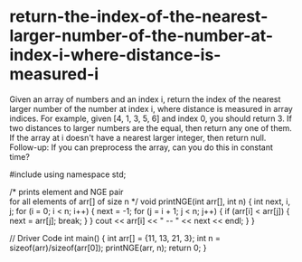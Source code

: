 # return-the-index-of-the-nearest-larger-number-of-the-number-at-index-i-where-distance-is-measured-i
Given an array of numbers and an index i, return the index of the nearest larger number of the number at index i, where distance is measured in array indices.  For example, given [4, 1, 3, 5, 6] and index 0, you should return 3.  If two distances to larger numbers are the equal, then return any one of them. If the array at i doesn't have a nearest larger integer, then return null.  Follow-up: If you can preprocess the array, can you do this in constant time?


#include<iostream> 
using namespace std; 
  
/* prints element and NGE pair  
for all elements of arr[] of size n */
void printNGE(int arr[], int n) 
{ 
    int next, i, j; 
    for (i = 0; i < n; i++) 
    { 
        next = -1; 
        for (j = i + 1; j < n; j++) 
        { 
            if (arr[i] < arr[j]) 
            { 
                next = arr[j]; 
                break; 
            } 
        } 
        cout << arr[i] << " -- " 
             << next << endl; 
    } 
} 
  
// Driver Code 
int main() 
{ 
    int arr[] = {11, 13, 21, 3}; 
    int n = sizeof(arr)/sizeof(arr[0]); 
    printNGE(arr, n); 
    return 0; 
} 
